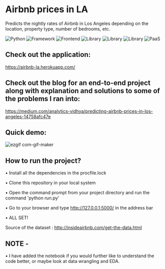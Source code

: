 # Airbnb prices in LA

Predicts the nightly rates of Airbnb in Los Angeles depending on the location, property type, number of bedrooms, etc.

![Python](https://img.shields.io/badge/Python-3.8-blueviolet)
![Framework](https://img.shields.io/badge/Framework-Flask-red)
![Frontend](https://img.shields.io/badge/Frontend-Plotly_Dash-green)
![Library](https://img.shields.io/badge/Library-pandas-yellow)
![Library](https://img.shields.io/badge/ML_Library-scikit_learn-purple)
![Library](https://img.shields.io/badge/NLP_Library-NLTK-lightblue)
![PaaS](https://img.shields.io/badge/Paas-Heroku-fcba03)

## Check out the application:
https://airbnb-la.herokuapp.com/

## Check out the blog for an end-to-end project along with explanation and solutions to some of the problems I ran into:
https://medium.com/analytics-vidhya/predicting-airbnb-prices-in-los-angeles-14758afc47e

## Quick demo: 

![ezgif com-gif-maker](https://user-images.githubusercontent.com/67918990/101460122-2b5cfa00-3907-11eb-8892-3adb0edd9d50.gif)

## How to run the project?

• Install all the dependencies in the procfile.lock 

• Clone this repository in your local system

• Open the command prompt from your project directory and run the command 'python run.py'

• Go to your browser and type http://127.0.0.1:5000/ in the address bar

• ALL SET! 

Source of the dataset : http://insideairbnb.com/get-the-data.html

## NOTE - 

• I have added the notebook if you would further like to understand the code better, or maybe look at data wrangling and EDA. 
